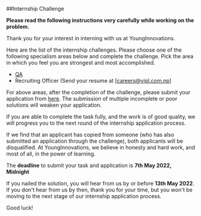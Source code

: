 ##Internship Challenge 

**Please read the following instructions very carefully while working on the problem.**

Thank you for your interest in interning with us at YoungInnovations. 

Here are the list of the internship challenges. Please choose one of the following specialism areas below and complete the challenge. Pick the area in which you feel you are strongest and most accomplished.

* [QA](https://github.com/younginnovations/internship-challenges/tree/master/qa/form-wrong)
* Recruiting Officer (Send your resume at [careers@yipl.com.np]

For above areas, after the completion of the challenge, please submit your application from [here](https://docs.google.com/forms/d/e/1FAIpQLSeAZV8uZKjy2B7kafzXxwHZvnM-sG1vWWp8Og0ol081hl6xaQ/viewform). The submission of multiple incomplete or poor solutions will weaken your application.

If you are able to complete the task fully, and the work is of good quality, we will progress you to the next round of the internship application process.

If we find that an applicant has copied from someone (who has also submitted an application through the challenge), both applicants will be disqualified. At YoungInnovations, we believe in honesty and hard work, and most of all, in the power of learning.

The **deadline** to submit your task and application is **7th May 2022, Midnight** 

If you nailed the solution, you will hear from us by or before **13th May 2022**. If you don't hear from us by then, thank you for your time, but you won't be moving to the next stage of  our internship application process. 

Good luck!
